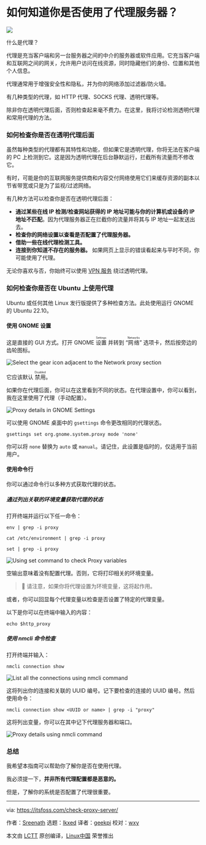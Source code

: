 [#]: subject: "How to know if You are Behind a Proxy Server?"
[#]: via: "https://itsfoss.com/check-proxy-server/"
[#]: author: "Sreenath https://itsfoss.com/author/sreenath/"
[#]: collector: "lkxed"
[#]: translator: "geekpi"
[#]: reviewer: "wxy"
[#]: publisher: "wxy"
[#]: url: "https://linux.cn/article-15657-1.html"

如何知道你是否使用了代理服务器？
======

![][0]

什么是代理？

代理是充当客户端和另一台服务器之间的中介的服务器或软件应用。它充当客户端和互联网之间的网关，允许用户访问在线资源，同时隐藏他们的身份、位置和其他个人信息。

代理通常用于增强安全性和隐私，并为你的网络添加过滤器/防火墙。

有几种类型的代理，如 HTTP 代理、SOCKS 代理、透明代理等。

除非你在透明代理后面，否则检查起来毫不费力。在这里，我将讨论检测透明代理和常用代理的方法。

### 如何检查你是否在透明代理后面

虽然每种类型的代理都有其特性和功能，但如果它是透明代理，你将无法在客户端的 PC 上检测到它。这是因为透明代理在后台静默运行，拦截所有流量而不修改它。

有时，可能是你的互联网服务提供商和内容交付网络使用它们来缓存资源的副本以节省带宽或只是为了监视/过滤网络。

有几种方法可以检查你是否在透明代理后面：

- **通过某些在线 IP 检测/检查网站获得的 IP 地址可能与你的计算机或设备的 IP 地址不匹配**。因为代理服务器正在拦截你的流量并将其与 IP 地址一起发送出去。
- **检查你的网络设置以查看是否配置了代理服务器。**
- **借助一些在线代理检测工具。**
- **连接到你知道不存在的服务器。** 如果网页上显示的错误看起来与平时不同，你可能使用了代理。

无论你喜欢与否，你始终可以使用 [VPN 服务][1] 绕过透明代理。

### 如何检查你是否在 Ubuntu 上使用代理

Ubuntu 或任何其他 Linux 发行版提供了多种检查方法。此处使用运行 GNOME 的 Ubuntu 22.10。

#### 使用 GNOME 设置

这是直接的 GUI 方式。打开 GNOME <ruby>设置<rt>Settings</rt></ruby> 并转到 “<ruby>网络<rt>Networks</rt></ruby>” 选项卡，然后按旁边的齿轮图标。

![Select the gear icon adjacent to the Network proxy section][2]

它应该默认 <ruby>禁用<rt>Disabled</rt></ruby>。

如果你在代理后面，你可以在这里看到不同的状态。在代理设置中，你可以看到，我在这里使用了代理（手动配置）。

![Proxy details in GNOME Settings][3]

可以使用 GNOME 桌面中的 `gsettings` 命令更改相同的代理状态。

```
gsettings set org.gnome.system.proxy mode 'none'
```

你可以将 `none` 替换为 `auto` 或 `manual`。请记住，此设置是临时的，仅适用于当前用户。

#### 使用命令行

你可以通过命令行以多种方式获取代理的状态。

##### 通过列出关联的环境变量获取代理的状态

打开终端并运行以下任一命令：

```
env | grep -i proxy
```

```
cat /etc/environment | grep -i proxy
```

```
set | grep -i proxy
```

![Using set command to check Proxy variables][4]

空输出意味着没有配置代理。否则，它将打印相关的环境变量。

> 🚧 请注意，如果你将代理设置为环境变量，这将起作用。

或者，你可以回显每个代理变量以检查是否设置了特定的代理变量。

以下是你可以在终端中输入的内容：

```
echo $http_proxy
```

##### 使用 nmcli 命令检查

打开终端并输入：

```
nmcli connection show
```

![List all the connections using nmcli command][5]

这将列出你的连接和关联的 UUID 编号。记下要检查的连接的 UUID 编号。然后使用命令：

```
nmcli connection show <UUID or name> | grep -i "proxy"
```

这将列出变量，你可以在其中记下代理服务器和端口。

![Proxy details using nmcli command][6]

### 总结

我希望本指南可以帮助你了解你是否在使用代理。

我必须提一下，**并非所有代理配置都是恶意的。**

但是，了解你的系统是否配置了代理很重要。

--------------------------------------------------------------------------------

via: https://itsfoss.com/check-proxy-server/

作者：[Sreenath][a]
选题：[lkxed][b]
译者：[geekpi](https://github.com/geekpi)
校对：[wxy](https://github.com/wxy)

本文由 [LCTT](https://github.com/LCTT/TranslateProject) 原创编译，[Linux中国](https://linux.cn/) 荣誉推出

[a]: https://itsfoss.com/author/sreenath/
[b]: https://github.com/lkxed/
[1]: https://itsfoss.com/best-vpn-linux/
[2]: https://itsfoss.com/content/images/2023/02/select-the-gear-icon-adjacent-to-proxy.png
[3]: https://itsfoss.com/content/images/2023/02/Proxy-in-GNOME-settings.png
[4]: https://itsfoss.com/content/images/2023/02/set_grep_proxy.png
[5]: https://itsfoss.com/content/images/2023/02/nmcli-connection-show.png
[6]: https://itsfoss.com/content/images/2023/02/proxy-using-nmcli.png
[0]: https://img.linux.net.cn/data/attachment/album/202303/24/174021wkdzn81kvtnngzaw.jpg